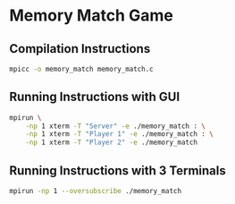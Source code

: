 # Memory Match Game

## Compilation Instructions

```bash
mpicc -o memory_match memory_match.c
```

## Running Instructions with GUI

```bash
mpirun \
    -np 1 xterm -T "Server" -e ./memory_match : \
    -np 1 xterm -T "Player 1" -e ./memory_match : \
    -np 1 xterm -T "Player 2" -e ./memory_match
```

## Running Instructions with 3 Terminals

```bash
mpirun -np 1 --oversubscribe ./memory_match
```

